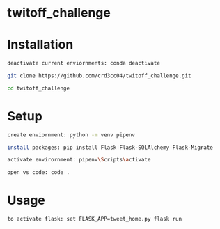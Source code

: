 # twitoff_challenge

# Installation 

```sh
deactivate current enviornments: conda deactivate

git clone https://github.com/crd3cc04/twitoff_challenge.git

cd twitoff_challenge
```


# Setup

```sh
create enviornment: python -m venv pipenv

install packages: pip install Flask Flask-SQLAlchemy Flask-Migrate

activate envirornment: pipenv\Scripts\activate

open vs code: code .
```

# Usage

```sh
to activate flask: set FLASK_APP=tweet_home.py flask run
```